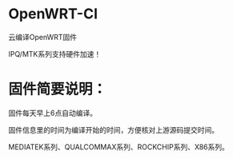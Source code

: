 # OpenWRT-CI
云编译OpenWRT固件

IPQ/MTK系列支持硬件加速！

# 固件简要说明：

固件每天早上6点自动编译。

固件信息里的时间为编译开始的时间，方便核对上游源码提交时间。

MEDIATEK系列、QUALCOMMAX系列、ROCKCHIP系列、X86系列。

